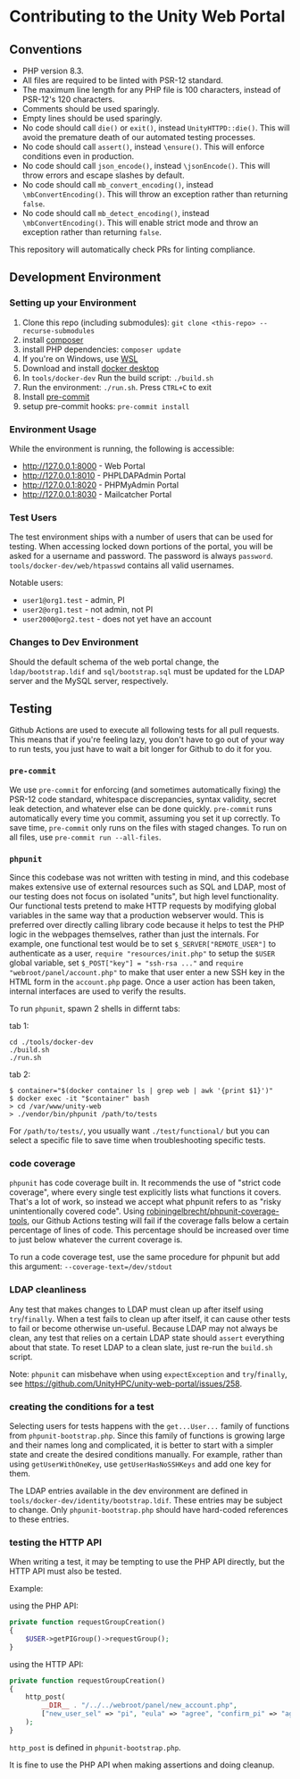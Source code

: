 # Contributing to the Unity Web Portal

## Conventions

* PHP version 8.3.
* All files are required to be linted with PSR-12 standard.
* The maximum line length for any PHP file is 100 characters, instead of PSR-12's 120 characters.
* Comments should be used sparingly.
* Empty lines should be used sparingly.
* No code should call `die()` or `exit()`, instead `UnityHTTPD::die()`. This will avoid the premature death of our automated testing processes.
* No code should call `assert()`, instead `\ensure()`. This will enforce conditions even in production.
* No code should call `json_encode()`, instead `\jsonEncode()`. This will throw errors and escape slashes by default.
* No code should call `mb_convert_encoding()`, instead `\mbConvertEncoding()`. This will throw an exception rather than returning `false`.
* No code should call `mb_detect_encoding()`, instead `\mbConvertEncoding()`. This will enable strict mode and throw an exception rather than returning `false`.

This repository will automatically check PRs for linting compliance.

## Development Environment

### Setting up your Environment

1. Clone this repo (including submodules): `git clone <this-repo> --recurse-submodules`
1. install [composer](https://getcomposer.org/)
1. install PHP dependencies: `composer update`
1. If you're on Windows, use [WSL](https://learn.microsoft.com/en-us/windows/wsl/)
1. Download and install [docker desktop](https://www.docker.com/products/docker-desktop/)
1. In `tools/docker-dev` Run the build script: `./build.sh`
1. Run the environment: `./run.sh`. Press `CTRL+C` to exit
1. Install [pre-commit](https://pre-commit.com/)
1. setup pre-commit hooks: `pre-commit install`

### Environment Usage

While the environment is running, the following is accessible:

* http://127.0.0.1:8000 - Web Portal
* http://127.0.0.1:8010 - PHPLDAPAdmin Portal
* http://127.0.0.1:8020 - PHPMyAdmin Portal
* http://127.0.0.1:8030 - Mailcatcher Portal

### Test Users

The test environment ships with a number of users that can be used for testing.
When accessing locked down portions of the portal, you will be asked for a username and password.
The password is always `password`. `tools/docker-dev/web/htpasswd` contains all valid usernames.

Notable users:
* `user1@org1.test` - admin, PI
* `user2@org1.test` - not admin, not PI
* `user2000@org2.test` - does not yet have an account

### Changes to Dev Environment

Should the default schema of the web portal change, the `ldap/bootstrap.ldif` and `sql/bootstrap.sql` must be updated for the LDAP server and the MySQL server, respectively.

## Testing

Github Actions are used to execute all following tests for all pull requests.
This means that if you're feeling lazy, you don't have to go out of your way to run tests, you just have to wait a bit longer for Github to do it for you.

### `pre-commit`

We use `pre-commit` for enforcing (and sometimes automatically fixing) the PSR-12 code standard, whitespace discrepancies, syntax validity, secret leak detection, and whatever else can be done quickly.
`pre-commit` runs automatically every time you commit, assuming you set it up correctly.
To save time, `pre-commit` only runs on the files with staged changes.
To run on all files, use `pre-commit run --all-files`.

### `phpunit`

Since this codebase was not written with testing in mind, and this codebase makes extensive use of external resources such as SQL and LDAP, most of our testing does not focus on isolated "units", but high level functionality.
Our functional tests pretend to make HTTP requests by modifying global variables in the same way that a production webserver would.
This is preferred over directly calling library code because it helps to test the PHP logic in the webpages themselves, rather than just the internals.
For example, one functional test would be to set `$_SERVER["REMOTE_USER"]` to authenticate as a user, `require "resources/init.php"` to setup the `$USER` global variable, set `$_POST["key"] = "ssh-rsa ..."` and `require "webroot/panel/account.php"` to make that user enter a new SSH key in the HTML form in the `account.php` page.
Once a user action has been taken, internal interfaces are used to verify the results.

To run `phpunit`, spawn 2 shells in differnt tabs:

tab 1:
```shell
cd ./tools/docker-dev
./build.sh
./run.sh
```

tab 2:
```
$ container="$(docker container ls | grep web | awk '{print $1}')"
$ docker exec -it "$container" bash
> cd /var/www/unity-web
> ./vendor/bin/phpunit /path/to/tests
```

For `/path/to/tests/`, you usually want `./test/functional/` but you can select a specific file to save time when troubleshooting specific tests.

### code coverage

`phpunit` has code coverage built in.
It recommends the use of "strict code coverage", where every single test explicitly lists what functions it covers.
That's a lot of work, so instead we accept what phpunit refers to as "risky unintentionally covered code".
Using [robiningelbrecht/phpunit-coverage-tools](https://github.com/robiningelbrecht/phpunit-coverage-tools), our Github Actions testing will fail if the coverage falls below a certain percentage of lines of code.
This percentage should be increased over time to just below whatever the current coverage is.

To run a code coverage test, use the same procedure for phpunit but add this argument: `--coverage-text=/dev/stdout`

### LDAP cleanliness

Any test that makes changes to LDAP must clean up after itself using `try`/`finally`.
When a test fails to clean up after itself, it can cause other tests to fail or become otherwise un-useful.
Because LDAP may not always be clean, any test that relies on a certain LDAP state should `assert` everything about that state.
To reset LDAP to a clean slate, just re-run the `build.sh` script.

Note: `phpunit` can misbehave when using `expectException` and `try`/`finally`, see https://github.com/UnityHPC/unity-web-portal/issues/258.

### creating the conditions for a test

Selecting users for tests happens with the `get...User...` family of functions from `phpunit-bootstrap.php`.
Since this family of functions is growing large and their names long and complicated, it is better to start with a simpler state and create the desired conditions manually.
For example, rather than using `getUserWithOneKey`, use `getUserHasNoSSHKeys` and add one key for them.

The LDAP entries available in the dev environment are defined in `tools/docker-dev/identity/bootstrap.ldif`.
These entries may be subject to change.
Only `phpunit-bootstrap.php` should have hard-coded references to these entries.

### testing the HTTP API

When writing a test, it may be tempting to use the PHP API directly, but the HTTP API must also be tested.

Example:

using the PHP API:
```php
private function requestGroupCreation()
{
    $USER->getPIGroup()->requestGroup();
}
```

using the HTTP API:
```php
private function requestGroupCreation()
{
    http_post(
        __DIR__ . "/../../webroot/panel/new_account.php",
        ["new_user_sel" => "pi", "eula" => "agree", "confirm_pi" => "agree"]
    );
}
```

`http_post` is defined in `phpunit-bootstrap.php`.

It is fine to use the PHP API when making assertions and doing cleanup.
